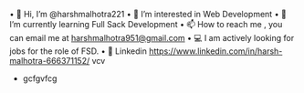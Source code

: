 • 👋 Hi, I’m @harshmalhotra221
• 👀 I’m interested in Web Development
• 🌱 I’m currently learning Full Sack Development
• 📫 How to reach me , you can email me at harshmalhotra951@gmail.com
• 💻 I am actively looking for jobs for the role of FSD.
• 📌 Linkedin https://www.linkedin.com/in/harsh-malhotra-666371152/
vcv
- gcfgvfcg
